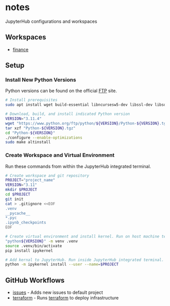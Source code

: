 # notes
JupyterHub configurations and workspaces

## Workspaces
- [finance](https://github.com/cptchloroplast/finance)

## Setup

### Install New Python Versions
Python versions can be found on the official [FTP](https://www.python.org/ftp/python/) site.
```bash
# Install prerequisites
sudo apt install wget build-essential libncursesw5-dev libssl-dev libsqlite3-dev tk-dev libgdbm-dev libc6-dev libbz2-dev libffi-dev zlib1g-dev -y

# Download, build, and install indicated Python version
VERSION="3.11.4"
wget "https://www.python.org/ftp/python/${VERSION}/Python-${VERSION}.tgz"
tar xzf "Python-${VERSION}.tgz" 
cd "Python-${VERSION}"
./configure --enable-optimizations 
sudo make altinstall
```

### Create Workspace and Virtual Environment
Run these commands from within the JupyterHub integrated terminal.
```bash
# Create workspace and git repository
PROJECT="project_name"
VERSION="3.11"
mkdir $PROJECT
cd $PROJECT
git init
cat > .gitignore <<EOF
.venv
__pycache__
*.pyc
.ipynb_checkpoints
EOF

# Create virtual environment and install kernel. Run on host machine terminal.
"python${VERSION}" -m venv .venv
source .venv/bin/activate
pip install ipykernel

# Add kernal to JupyterHub. Run inside JupyterHub integrated terminal.
python -m ipykernel install --user --name=$PROJECT
```

## GitHub Workflows
- [issues](.github/workflows/issues.yaml) - Adds new issues to default project
- [terraform](.github/workflows/terraform.yaml) - Runs [terraform](./terraform/) to deploy infrastructure